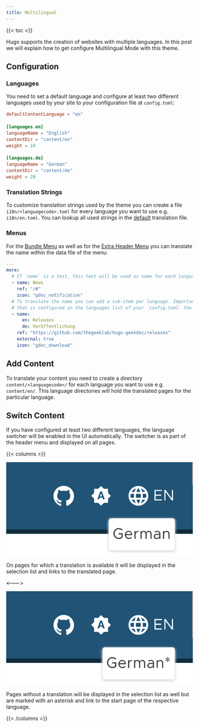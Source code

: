 ```yaml
---
title: Multilingual
---
```


{{< toc >}}

Hugo supports the creation of websites with multiple languages. In this post we will explain how to get configure Multilingual Mode with this theme.

## Configuration

### Languages

You need to set a default language and configure at least two different languages used by your site to your configuration file at `config.toml`:

```toml
defaultContentLanguage = "en"

[languages.en]
languageName = "English"
contentDir = "content/en"
weight = 10

[languages.de]
languageName = "German"
contentDir = "content/de"
weight = 20
```

### Translation Strings

To customize translation strings used by the theme you can create a file `i18n/<languagecode>.toml` for every language you want to use e.g. `i18n/en.toml`. You can lookup all used strings in the [default](https://github.com/thegeeklab/hugo-geekdoc/blob/main/i18n/en.yaml) translation file.

### Menus

For the [Bundle Menu](/usage/menus/#bundle-menu) as well as for the [Extra Header Menu](/usage/menus/#extra-header-menu) you can translate the name within the data file of the menu:

```yaml
---
more:
  # If `name` is a text, this text will be used as name for each language.
  - name: News
    ref: "/#"
    icon: "gdoc_notification"
  # To translate the name you can add a sub-item per language. Important: If you miss a language key
  # that is configured in the languages list of your `config.toml` the name will be empty for this language!
  - name:
      en: Releases
      de: Veröffentlichung
    ref: "https://github.com/thegeeklab/hugo-geekdoc/releases"
    external: true
    icon: "gdoc_download"
```

## Add Content

To translate your content you need to create a directory `content/<languagecode>/` for each language you want to use e.g. `content/en/`. This language directories will hold the translated pages for the particular language.

## Switch Content

If you have configured at least two different languages, the language switcher will be enabled in the UI automatically. The switcher is as part of the header menu and displayed on all pages.

{{< columns >}}

[![Beach Color Palette](images/translation-available.png)](images/translation-available.png)

On pages for which a translation is available it will be displayed in the selection list and links to the translated page.

<--->

[![Beach Color Palette](images/translation-not-available.png)](images/translation-not-available.png)

Pages without a translation will be displayed in the selection list as well but are marked with an asterisk and link to the start page of the respective language.

{{< /columns >}}
